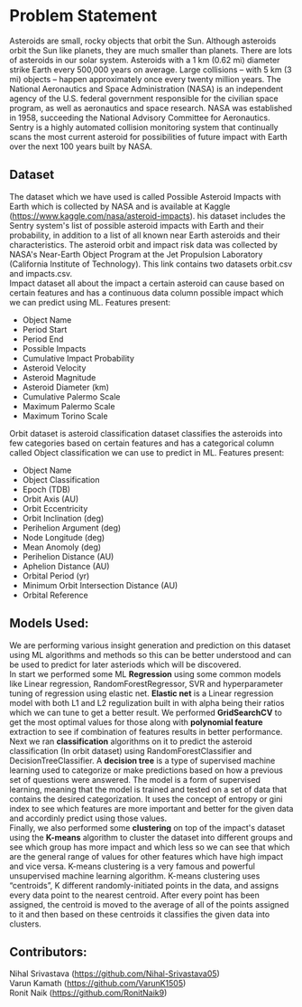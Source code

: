 # Problem Statement
Asteroids are small, rocky objects that orbit the Sun. Although asteroids orbit the Sun like planets, they are much smaller than planets. There are lots of asteroids in our solar system. Asteroids with a 1 km (0.62 mi) diameter strike Earth every 500,000 years on average. Large collisions – with 5 km (3 mi) objects – happen approximately once every twenty million years. The National Aeronautics and Space Administration (NASA) is an independent agency of the U.S. federal government responsible for the civilian space program, as well as aeronautics and space research. NASA was established in 1958, succeeding the National Advisory Committee for Aeronautics. Sentry is a highly automated collision monitoring system that continually scans the most current asteroid for possibilities of future impact with Earth over the next 100 years built by NASA.

## Dataset
The dataset which we have used is called Possible Asteroid Impacts with Earth which is collected by NASA and is available at Kaggle (https://www.kaggle.com/nasa/asteroid-impacts). his dataset includes the Sentry system's list of possible asteroid impacts with Earth and their probability, in addition to a list of all known near Earth asteroids and their characteristics. The asteroid orbit and impact risk data was collected by NASA's Near-Earth Object Program at the Jet Propulsion Laboratory (California Institute of Technology). This link contains two datasets orbit.csv and impacts.csv.  
Impact dataset all about the impact a certain asteroid can cause based on certain features and has a continuous data column possible impact which we can predict using ML. Features present:  
- Object Name
- Period Start
- Period End
- Possible Impacts
- Cumulative Impact Probability
- Asteroid Velocity
- Asteroid Magnitude
- Asteroid Diameter (km)
- Cumulative Palermo Scale
- Maximum Palermo Scale
- Maximum Torino Scale  

Orbit dataset is asteroid classification dataset classifies the asteroids into few categories based on certain features and has a categorical column called Object classification we can use to predict in ML. Features present:  
- Object Name
- Object Classification
- Epoch (TDB)
- Orbit Axis (AU)
- Orbit Eccentricity
- Orbit Inclination (deg)
- Perihelion Argument (deg)
- Node Longitude (deg)
- Mean Anomoly (deg)
- Perihelion Distance (AU)
- Aphelion Distance (AU)
- Orbital Period (yr)
- Minimum Orbit Intersection Distance (AU)
- Orbital Reference

## Models Used:
We are performing various insight generation and prediction on this dataset using ML algorithms and methods so this can be better understood and can be used to predict for later asteriods which will be discovered.  
In start we performed some ML **Regression** using some common models like Linear regression, RandomForestRegressor, SVR and hyperparameter tuning of regression using elastic net. **Elastic net** is a Linear regression model with both L1 and L2 regulization built in with alpha being their ratios which we can tune to get a better result. We performed **GridSearchCV** to get the most optimal values for those along with **polynomial feature** extraction to see if combination of features results in better performance.    
Next we ran **classification** algorithms on it to predict the asteroid classification (In orbit dataset) using RandomForestClassifier and DecisionTreeClassifier. A **decision tree** is a type of supervised machine learning used to categorize or make predictions based on how a previous set of questions were answered. The model is a form of supervised learning, meaning that the model is trained and tested on a set of data that contains the desired categorization. It uses the concept of entropy or gini index to see which features are more important and better for the given data and accordinly predict using those values.  
Finally, we also performed some **clustering** on top of the impact's dataset using the **K-means** algorithm to cluster the dataset into different groups and see which group has more impact and which less so we can see that which are the general range of values for other features which have high impact and vice versa. K-means clustering is a very famous and powerful unsupervised machine learning algorithm. K-means clustering uses “centroids”, K different randomly-initiated points in the data, and assigns every data point to the nearest centroid. After every point has been assigned, the centroid is moved to the average of all of the points assigned to it and then based on these centroids it classifies the given data into clusters.  

## Contributors:
Nihal Srivastava (https://github.com/Nihal-Srivastava05)  
Varun Kamath (https://github.com/VarunK1505)  
Ronit Naik (https://github.com/RonitNaik9)  
